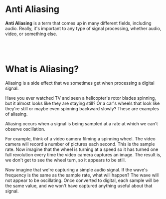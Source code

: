 # Anti Aliasing

**Anti Aliasing** is a term that comes up in many different fields, including audio. Really, it's important to any type of signal processing, whether audio, video, or something else.


</br></br>
# What is Aliasing?

Aliasing is a side effect that we sometimes get when processing a digital signal.

Have you ever watched TV and seen a helicopter's rotor blades spinning, but it almost looks like they are staying still? Or a car's wheels that look like they're still or maybe even spinning backward slowly? These are examples of aliasing.

Aliasing occurs when a signal is being sampled at a rate at which we can't observe oscillation.

For example, think of a video camera filming a spinning wheel. The video camera will record a number of pictures each second. This is the sample rate. Now imagine that the wheel is turning at a speed so it has turned one full revolution every time the video camera captures an image. The result is, we don't get to see the wheel turn, so it appears to be still.

Now imagine that we're capturing a simple audio signal. If the wave's frequency is the same as the sample rate, what will happen? The wave will not appear to be oscillating. Once converted to digital, each sample will be the same value, and we won't have captured anything useful about that signal.
